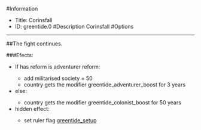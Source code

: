 #Information
 - Title: Corinsfall
 - ID: greentide.0
#Description
Corinsfall
#Options

___
##The fight continues.

###Efects:<ul><li>If has reform is adventurer reform:</li><ul><li>add militarised society = 50</li><li>country gets the modifier greentide_adventurer_boost for 3 years</li></ul><li>else:</li><ul><li>country gets the modifier greentide_colonist_boost for 50 years</li></ul><li>hidden effect:</li><ul><li>set ruler flag [greentide_setup](../flags/greentide_setup.md)</li></ul></ul>

